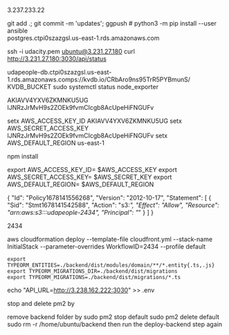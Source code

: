 3.237.233.22 

git add .; git commit -m 'updates'; ggpush
            # python3 -m pip install --user ansible   
postgres.ctpi0szazgsl.us-east-1.rds.amazonaws.com

ssh -i udacity.pem ubuntu@3.231.27.180
curl http://3.231.27.180:3030/api/status

udapeople-db.ctpi0szazgsl.us-east-1.rds.amazonaws.comps://kvdb.io/CRbAro9ns95TrR5PYBmunS/
KVDB_BUCKET
sudo systemctl status node_exporter

AKIAVV4YXV6ZKMNKU5UG
lJNRzJrMvH9s2ZOEk9fvmCIcgb8AcUpeHiFNGUFv

setx AWS_ACCESS_KEY_ID AKIAVV4YXV6ZKMNKU5UG
setx AWS_SECRET_ACCESS_KEY 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
setx AWS_DEFAULT_REGION us-east-1

npm install 

export AWS_ACCESS_KEY_ID= $AWS_ACCESS_KEY
export AWS_SECRET_ACCESS_KEY= $AWS_SECRET_KEY
export AWS_DEFAULT_REGION= $AWS_DEFAULT_REGION

{
  "Id": "Policy1678141556268",
  "Version": "2012-10-17",
  "Statement": [
    {
      "Sid": "Stmt1678141542588",
      "Action": "s3:*",
      "Effect": "Allow",
      "Resource": "arn:aws:s3:::udapeople-2434",
      "Principal": "*"
    }
  ]
}

2434

aws cloudformation deploy --template-file cloudfront.yml --stack-name InitialStack --parameter-overrides WorkflowID=2434 --profile default


    export TYPEORM_ENTITIES=./backend/dist/modules/domain/**/*.entity{.ts,.js}
    export TYPEORM_MIGRATIONS_DIR=./backend/dist/migrations
    export TYPEORM_MIGRATIONS=./backend/dist/migrations/*.ts

echo "API_URL=http://3.238.162.222:3030" >> .env


stop and delete pm2 by

remove backend folder by
 sudo pm2  stop default
sudo pm2 delete default
sudo rm -r /home/ubuntu/backend
then run the deploy-backend step again